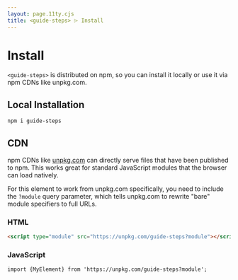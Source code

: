 ```yaml
---
layout: page.11ty.cjs
title: <guide-steps> ⌲ Install
---
```


# Install

`<guide-steps>` is distributed on npm, so you can install it locally or use it via npm CDNs like unpkg.com.

## Local Installation

```bash
npm i guide-steps
```

## CDN

npm CDNs like [unpkg.com]() can directly serve files that have been published to npm. This works great for standard JavaScript modules that the browser can load natively.

For this element to work from unpkg.com specifically, you need to include the `?module` query parameter, which tells unpkg.com to rewrite "bare" module specifiers to full URLs.

### HTML

```html
<script type="module" src="https://unpkg.com/guide-steps?module"></script>
```

### JavaScript

```html
import {MyElement} from 'https://unpkg.com/guide-steps?module';
```
